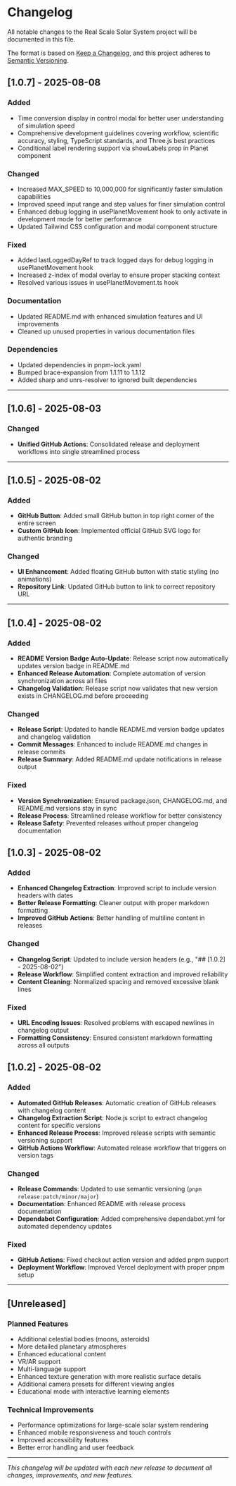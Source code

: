 # Changelog

All notable changes to the Real Scale Solar System project will be documented in this file.

The format is based on [Keep a Changelog](https://keepachangelog.com/en/1.0.0/),
and this project adheres to [Semantic Versioning](https://semver.org/spec/v2.0.0.html).

## [1.0.7] - 2025-08-08

### Added

- Time conversion display in control modal for better user understanding of simulation speed
- Comprehensive development guidelines covering workflow, scientific accuracy, styling, TypeScript standards, and Three.js best practices
- Conditional label rendering support via showLabels prop in Planet component

### Changed

- Increased MAX_SPEED to 10,000,000 for significantly faster simulation capabilities
- Improved speed input range and step values for finer simulation control
- Enhanced debug logging in usePlanetMovement hook to only activate in development mode for better performance
- Updated Tailwind CSS configuration and modal component structure

### Fixed

- Added lastLoggedDayRef to track logged days for debug logging in usePlanetMovement hook
- Increased z-index of modal overlay to ensure proper stacking context
- Resolved various issues in usePlanetMovement.ts hook

### Documentation

- Updated README.md with enhanced simulation features and UI improvements
- Cleaned up unused properties in various documentation files

### Dependencies

- Updated dependencies in pnpm-lock.yaml
- Bumped brace-expansion from 1.1.11 to 1.1.12
- Added sharp and unrs-resolver to ignored built dependencies

---

## [1.0.6] - 2025-08-03

### Changed

- **Unified GitHub Actions**: Consolidated release and deployment workflows into single streamlined process

---

## [1.0.5] - 2025-08-02

### Added

- **GitHub Button**: Added small GitHub button in top right corner of the entire screen
- **Custom GitHub Icon**: Implemented official GitHub SVG logo for authentic branding

### Changed

- **UI Enhancement**: Added floating GitHub button with static styling (no animations)
- **Repository Link**: Updated GitHub button to link to correct repository URL

---

## [1.0.4] - 2025-08-02

### Added

- **README Version Badge Auto-Update**: Release script now automatically updates version badge in README.md
- **Enhanced Release Automation**: Complete automation of version synchronization across all files
- **Changelog Validation**: Release script now validates that new version exists in CHANGELOG.md before proceeding

### Changed

- **Release Script**: Updated to handle README.md version badge updates and changelog validation
- **Commit Messages**: Enhanced to include README.md changes in release commits
- **Release Summary**: Added README.md update notifications in release output

### Fixed

- **Version Synchronization**: Ensured package.json, CHANGELOG.md, and README.md versions stay in sync
- **Release Process**: Streamlined release workflow for better consistency
- **Release Safety**: Prevented releases without proper changelog documentation

## [1.0.3] - 2025-08-02

### Added

- **Enhanced Changelog Extraction**: Improved script to include version headers with dates
- **Better Release Formatting**: Cleaner output with proper markdown formatting
- **Improved GitHub Actions**: Better handling of multiline content in releases

### Changed

- **Changelog Script**: Updated to include version headers (e.g., "## [1.0.2] - 2025-08-02")
- **Release Workflow**: Simplified content extraction and improved reliability
- **Content Cleaning**: Normalized spacing and removed excessive blank lines

### Fixed

- **URL Encoding Issues**: Resolved problems with escaped newlines in changelog output
- **Formatting Consistency**: Ensured consistent markdown formatting across all outputs

## [1.0.2] - 2025-08-02

### Added

- **Automated GitHub Releases**: Automatic creation of GitHub releases with changelog content
- **Changelog Extraction Script**: Node.js script to extract changelog content for specific versions
- **Enhanced Release Process**: Improved release scripts with semantic versioning support
- **GitHub Actions Workflow**: Automated release workflow that triggers on version tags

### Changed

- **Release Commands**: Updated to use semantic versioning (`pnpm release:patch/minor/major`)
- **Documentation**: Enhanced README with release process documentation
- **Dependabot Configuration**: Added comprehensive dependabot.yml for automated dependency updates

### Fixed

- **GitHub Actions**: Fixed checkout action version and added pnpm support
- **Deployment Workflow**: Improved Vercel deployment with proper pnpm setup

---

## [Unreleased]

### Planned Features

- Additional celestial bodies (moons, asteroids)
- More detailed planetary atmospheres
- Enhanced educational content
- VR/AR support
- Multi-language support
- Enhanced texture generation with more realistic surface details
- Additional camera presets for different viewing angles
- Educational mode with interactive learning elements

### Technical Improvements

- Performance optimizations for large-scale solar system rendering
- Enhanced mobile responsiveness and touch controls
- Improved accessibility features
- Better error handling and user feedback

---

_This changelog will be updated with each new release to document all changes, improvements, and new features._
